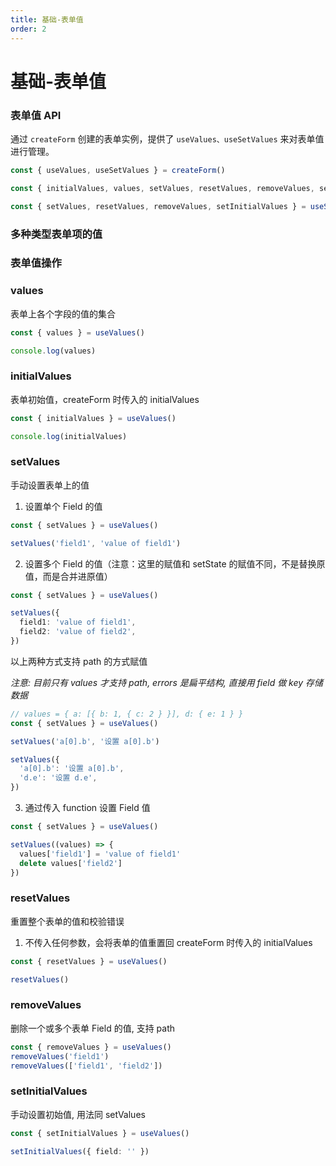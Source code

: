 ```yaml
---
title: 基础-表单值
order: 2
---
```


# 基础-表单值

### 表单值 API

通过 `createForm` 创建的表单实例，提供了 `useValues、useSetValues` 来对表单值进行管理。


```typescript
const { useValues, useSetValues } = createForm()

const { initialValues, values, setValues, resetValues, removeValues, setInitialValues } = useValues()

const { setValues, resetValues, removeValues, setInitialValues } = useSetValues()

```

### 多种类型表单项的值

<code src="./demo/use-values/demo1.tsx"></code>

### 表单值操作

<code src="./demo/use-values/demo2.tsx"></code>

### values

表单上各个字段的值的集合

```typescript
const { values } = useValues()

console.log(values)
```

### initialValues

表单初始值，createForm 时传入的 initialValues

```typescript
const { initialValues } = useValues()

console.log(initialValues)
```

### setValues

手动设置表单上的值

1. 设置单个 Field 的值

```typescript
const { setValues } = useValues()

setValues('field1', 'value of field1')
```

2. 设置多个 Field 的值（注意：这里的赋值和 setState 的赋值不同，不是替换原值，而是合并进原值）

```typescript
const { setValues } = useValues()

setValues({
  field1: 'value of field1',
  field2: 'value of field2',
})
```

以上两种方式支持 path 的方式赋值

_注意: 目前只有 values 才支持 path, errors 是扁平结构, 直接用 field 做 key 存储数据_
```typescript
// values = { a: [{ b: 1, { c: 2 } }], d: { e: 1 } }
const { setValues } = useValues()

setValues('a[0].b', '设置 a[0].b')

setValues({
  'a[0].b': '设置 a[0].b',
  'd.e': '设置 d.e',
})
```

3. 通过传入 function 设置 Field 值

```typescript
const { setValues } = useValues()

setValues((values) => {
  values['field1'] = 'value of field1'
  delete values['field2']
})
```

### resetValues

重置整个表单的值和校验错误

1. 不传入任何参数，会将表单的值重置回 createForm 时传入的 initialValues

```typescript
const { resetValues } = useValues()

resetValues()
```

### removeValues

删除一个或多个表单 Field 的值, 支持 path

```typescript
const { removeValues } = useValues()
removeValues('field1')
removeValues(['field1', 'field2'])
```

### setInitialValues

手动设置初始值, 用法同 setValues

```typescript
const { setInitialValues } = useValues()

setInitialValues({ field: '' })
```
